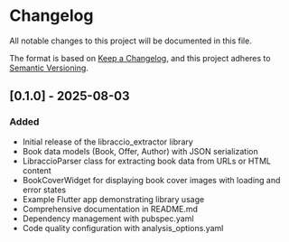 # Changelog

All notable changes to this project will be documented in this file.

The format is based on [Keep a Changelog](https://keepachangelog.com/en/1.0.0/),
and this project adheres to [Semantic Versioning](https://semver.org/spec/v2.0.0.html).

## [0.1.0] - 2025-08-03

### Added

- Initial release of the libraccio_extractor library
- Book data models (Book, Offer, Author) with JSON serialization
- LibraccioParser class for extracting book data from URLs or HTML content
- BookCoverWidget for displaying book cover images with loading and error states
- Example Flutter app demonstrating library usage
- Comprehensive documentation in README.md
- Dependency management with pubspec.yaml
- Code quality configuration with analysis_options.yaml
